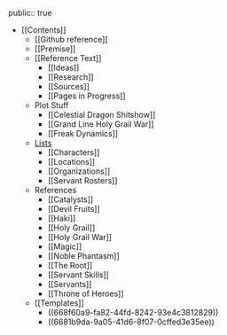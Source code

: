 public:: true

- [[Contents]]
	- [[Github reference]]
	- [[Premise]]
	- [[Reference Text]]
		- [[Ideas]]
		- [[Research]]
		- [[Sources]]
		- [[Pages in Progress]]
	- Plot Stuff
		- [[Celestial Dragon Shitshow]]
		- [[Grand Line Holy Grail War]]
		- [[Freak Dynamics]]
	- [Lists]([[list]])
		- [[Characters]]
		- [[Locations]]
		- [[Organizations]]
		- [[Servant Rosters]]
	- References
		- [[Catalysts]]
		- [[Devil Fruits]]
		- [[Haki]]
		- [[Holy Grail]]
		- [[Holy Grail War]]
		- [[Magic]]
		- [[Noble Phantasm]]
		- [[The Root]]
		- [[Servant Skills]]
		- [[Servants]]
		- [[Throne of Heroes]]
	- [[Templates]]
		- ((668f60a9-fa82-44fd-8242-93e4c3812829))
		- ((6681b9da-9a05-41d6-8f07-0cffed3e35ee))